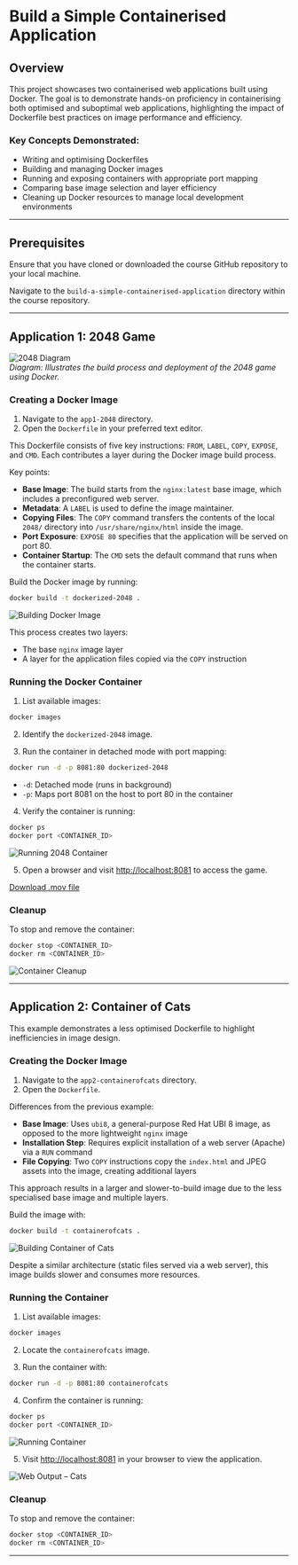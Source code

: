 # Build a Simple Containerised Application

## Overview

This project showcases two containerised web applications built using Docker. The goal is to demonstrate hands-on proficiency in containerising both optimised and suboptimal web applications, highlighting the impact of Dockerfile best practices on image performance and efficiency.

### Key Concepts Demonstrated:
- Writing and optimising Dockerfiles  
- Building and managing Docker images  
- Running and exposing containers with appropriate port mapping  
- Comparing base image selection and layer efficiency  
- Cleaning up Docker resources to manage local development environments  

---

## Prerequisites

Ensure that you have cloned or downloaded the course GitHub repository to your local machine.

Navigate to the `build-a-simple-containerised-application` directory within the course repository.

---

## Application 1: 2048 Game

![2048 Diagram](https://raw.githubusercontent.com/JThomas404/docker-course-adrian-cantrill/main/images/build-a-simple-containerised-application/2048_game.png)  
*Diagram: Illustrates the build process and deployment of the 2048 game using Docker.*

### Creating a Docker Image

1. Navigate to the `app1-2048` directory.  
2. Open the `Dockerfile` in your preferred text editor.

This Dockerfile consists of five key instructions: `FROM`, `LABEL`, `COPY`, `EXPOSE`, and `CMD`. Each contributes a layer during the Docker image build process.

Key points:

- **Base Image**: The build starts from the `nginx:latest` base image, which includes a preconfigured web server.  
- **Metadata**: A `LABEL` is used to define the image maintainer.  
- **Copying Files**: The `COPY` command transfers the contents of the local `2048/` directory into `/usr/share/nginx/html` inside the image.  
- **Port Exposure**: `EXPOSE 80` specifies that the application will be served on port 80.  
- **Container Startup**: The `CMD` sets the default command that runs when the container starts.

Build the Docker image by running:

```bash
docker build -t dockerized-2048 .
```

![Building Docker Image](https://raw.githubusercontent.com/JThomas404/docker-course-adrian-cantrill/main/images/build-a-simple-containerised-application/building_image.png)

This process creates two layers:
- The base `nginx` image layer  
- A layer for the application files copied via the `COPY` instruction

### Running the Docker Container

1. List available images:

```bash
docker images
```

2. Identify the `dockerized-2048` image.

3. Run the container in detached mode with port mapping:

```bash
docker run -d -p 8081:80 dockerized-2048
```

- `-d`: Detached mode (runs in background)  
- `-p`: Maps port 8081 on the host to port 80 in the container

4. Verify the container is running:

```bash
docker ps
docker port <CONTAINER_ID>
```

![Running 2048 Container](https://raw.githubusercontent.com/JThomas404/docker-course-adrian-cantrill/main/images/build-a-simple-containerised-application/ran_docker_image_2048.png)

5. Open a browser and visit [http://localhost:8081](http://localhost:8081) to access the game.

[Download .mov file](https://github.com/JThomas404/docker-course-adrian-cantrill/raw/main/images/build-a-simple-containerised-application/2048_game_demo.mov)

### Cleanup

To stop and remove the container:

```bash
docker stop <CONTAINER_ID>
docker rm <CONTAINER_ID>
```

![Container Cleanup](https://raw.githubusercontent.com/JThomas404/docker-course-adrian-cantrill/main/images/build-a-simple-containerised-application/container_cleanup.png)

---

## Application 2: Container of Cats

This example demonstrates a less optimised Dockerfile to highlight inefficiencies in image design.

### Creating the Docker Image

1. Navigate to the `app2-containerofcats` directory.  
2. Open the `Dockerfile`.

Differences from the previous example:

- **Base Image**: Uses `ubi8`, a general-purpose Red Hat UBI 8 image, as opposed to the more lightweight `nginx` image  
- **Installation Step**: Requires explicit installation of a web server (Apache) via a `RUN` command  
- **File Copying**: Two `COPY` instructions copy the `index.html` and JPEG assets into the image, creating additional layers

This approach results in a larger and slower-to-build image due to the less specialised base image and multiple layers.

Build the image with:

```bash
docker build -t containerofcats .
```

![Building Container of Cats](https://raw.githubusercontent.com/JThomas404/docker-course-adrian-cantrill/main/images/build-a-simple-containerised-application/building_coc.png)

Despite a similar architecture (static files served via a web server), this image builds slower and consumes more resources.

### Running the Container

1. List available images:

```bash
docker images
```

2. Locate the `containerofcats` image.

3. Run the container with:

```bash
docker run -d -p 8081:80 containerofcats
```

4. Confirm the container is running:

```bash
docker ps
docker port <CONTAINER_ID>
```

![Running Container](https://raw.githubusercontent.com/JThomas404/docker-course-adrian-cantrill/main/images/build-a-simple-containerised-application/ran_coc.png)

5. Visit [http://localhost:8081](http://localhost:8081) in your browser to view the application.

![Web Output – Cats](https://raw.githubusercontent.com/JThomas404/docker-course-adrian-cantrill/main/images/build-a-simple-containerised-application/coc_web_image.png)

### Cleanup

To stop and remove the container:

```bash
docker stop <CONTAINER_ID>
docker rm <CONTAINER_ID>
```

---
